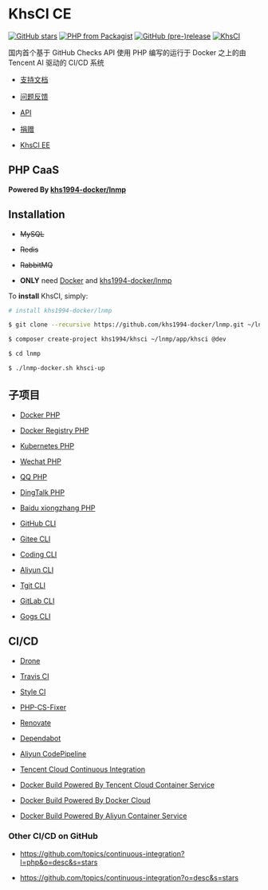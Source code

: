 # KhsCI CE

[![GitHub stars](https://img.shields.io/github/stars/khs1994-php/khsci.svg?style=social&label=Stars)](https://github.com/khs1994-php/khsci) [![PHP from Packagist](https://img.shields.io/packagist/php-v/khs1994/khsci.svg)](https://packagist.org/packages/khs1994/khsci) [![GitHub (pre-)release](https://img.shields.io/github/release/khs1994-php/khsci/all.svg)](https://github.com/khs1994-php/khsci/releases) [![KhsCI](https://ci2.khs1994.com:10000/github/khs1994-php/khsci/status)](https://ci2.khs1994.com:10000/github/khs1994-php/khsci)

国内首个基于 GitHub Checks API 使用 PHP 编写的运行于 Docker 之上的由 Tencent AI 驱动的 CI/CD 系统

* [支持文档](https://github.com/khs1994-php/khsci/tree/master/docs)

* [问题反馈](https://github.com/khs1994-php/khsci/issues)

* [API](https://ci.khs1994.com/api)

* [捐赠](https://zan.khs1994.com)

* [KhsCI EE](https://github.com/khs1994-php/khsci/tree/master/ee)

## PHP CaaS

**Powered By [khs1994-docker/lnmp](https://github.com/khs1994-docker/lnmp)**

## Installation

* ~~MySQL~~

* ~~Redis~~

* ~~RabbitMQ~~

* **ONLY** need [Docker](https://github.com/yeasy/docker_practice/tree/master/install) and [khs1994-docker/lnmp](https://github.com/khs1994-docker/lnmp)

To **install** KhsCI, simply:

```bash
# install khs1994-docker/lnmp

$ git clone --recursive https://github.com/khs1994-docker/lnmp.git ~/lnmp

$ composer create-project khs1994/khsci ~/lnmp/app/khsci @dev

$ cd lnmp

$ ./lnmp-docker.sh khsci-up
```

## 子项目

* [Docker PHP](https://github.com/khs1994-docker/libdocker)

* [Docker Registry PHP](https://github.com/khs1994-docker/libregistry)

* [Kubernetes PHP]()

* [Wechat PHP](https://github.com/khs1994-php/libwechat)

* [QQ PHP]()

* [DingTalk PHP]()

* [Baidu xiongzhang PHP](https://github.com/khs1994-php/xiongzhang)

* [GitHub CLI]()

* [Gitee CLI]()

* [Coding CLI]()

* [Aliyun CLI]()

* [Tgit CLI]()

* [GitLab CLI]()

* [Gogs CLI]()

## CI/CD

* [Drone](https://www.khs1994.com/categories/CI/Drone/)

* [Travis CI](https://travis-ci.org/khs1994-php/khsci)

* [Style CI](https://styleci.io/repos/119219872)

* [PHP-CS-Fixer](https://github.com/FriendsOfPHP/PHP-CS-Fixer)

* [Renovate](https://github.com/marketplace/renovate)

* [Dependabot](https://github.com/marketplace/dependabot)

* [Aliyun CodePipeline](https://www.aliyun.com/product/codepipeline)

* [Tencent Cloud Continuous Integration](https://cloud.tencent.com/product/cci)

* [Docker Build Powered By Tencent Cloud Container Service](https://cloud.tencent.com/product/ccs)

* [Docker Build Powered By Docker Cloud](https://cloud.docker.com)

* [Docker Build Powered By Aliyun Container Service](https://www.aliyun.com/product/containerservice)

### Other CI/CD on GitHub

* https://github.com/topics/continuous-integration?l=php&o=desc&s=stars

* https://github.com/topics/continuous-integration?o=desc&s=stars

